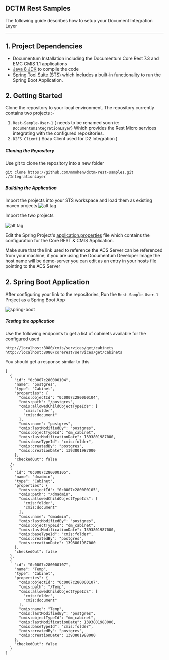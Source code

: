 ## DCTM Rest Samples

The following guide describes how to setup your Document Integration Layer

---
## 1. Project Dependencies

* Documentum Installation including the Documentum Core Rest 7.3 and EMC CMIS 1.1 applications
* [Java 8 JDK](http://www.oracle.com/technetwork/java/javase/downloads/jdk8-downloads-2133151.html) to compile the code
* [Spring Tool Suite (STS) ](https://spring.io/tools/sts/all) which includes a built-in functionality to run the Spring Boot Application.

## 2. Getting Started

Clone the repository to your local environment. The repository currently contains two projects :-
1. `Rest-Sample-User-1` ( needs to be renamed soon ie: `DocumentumIntegrationLayer`) Which provides the Rest Micro services integrating with the configured repositories.
2. `D2FS Client` ( Soap Client used for D2 Integration )

##### Cloning the Repository

Use git to clone the repository into a new folder

    git clone https://github.com/mmohen/dctm-rest-samples.git ./IntegrationLayer

##### Building the Application

Import the projects into your STS workspace and load them as existing maven projects
![alt tag](https://cloud.githubusercontent.com/assets/17758685/14206005/370bb9fa-f810-11e5-9b7a-a2f44d7beedd.PNG)

Import the two projects

![alt tag](https://cloud.githubusercontent.com/assets/17758685/14206006/370bc404-f810-11e5-9174-9f7a8f7be80f.PNG)

Edit the Spring Project's [application.properties](https://github.com/mmohen/dctm-rest-samples/blob/master/Rest-Sample-User-1/src/main/resources/application.properties) file which contains the configuration for the Core REST & CMIS Application. 

Make sure that the link used to reference the ACS Server can be referenced from your machine, if you are using the Documentum Developer Image the host name will be demo-server you can edit as an entry in your hosts file pointing to the ACS Server


## 2. Spring Boot Application

After configuring your link to the repositories, Run the `Rest-Sample-User-1` Project as a Spring Boot App

![spring-boot](https://cloud.githubusercontent.com/assets/17758685/14206282/61092344-f812-11e5-9fc1-ec83a836d096.PNG)


##### Testing the application

Use the following endpoints to get a list of cabinets available for the configured used

`http://localhost:8080/cmis/services/get/cabinets`
`http://localhost:8080/corerest/services/get/cabinets`

You should get a response similar to this

	[
	  {
		"id": "0c0007c280000104",
		"name": "postgres",
		"type": "Cabinet",
		"properties": {
		  "cmis:objectId": "0c0007c280000104",
		  "cmis:path": "/postgres",
		  "cmis:allowedChildObjectTypeIds": [
			"cmis:folder",
			"cmis:document"
		  ],
		  "cmis:name": "postgres",
		  "cmis:lastModifiedBy": "postgres",
		  "cmis:objectTypeId": "dm_cabinet",
		  "cmis:lastModificationDate": 1393801987000,
		  "cmis:baseTypeId": "cmis:folder",
		  "cmis:createdBy": "postgres",
		  "cmis:creationDate": 1393801987000
		},
		"checkedOut": false
	  },
	  {
		"id": "0c0007c280000105",
		"name": "dmadmin",
		"type": "Cabinet",
		"properties": {
		  "cmis:objectId": "0c0007c280000105",
		  "cmis:path": "/dmadmin",
		  "cmis:allowedChildObjectTypeIds": [
			"cmis:folder",
			"cmis:document"
		  ],
		  "cmis:name": "dmadmin",
		  "cmis:lastModifiedBy": "postgres",
		  "cmis:objectTypeId": "dm_cabinet",
		  "cmis:lastModificationDate": 1393801987000,
		  "cmis:baseTypeId": "cmis:folder",
		  "cmis:createdBy": "postgres",
		  "cmis:creationDate": 1393801987000
		},
		"checkedOut": false
	  },
	  {
		"id": "0c0007c280000107",
		"name": "Temp",
		"type": "Cabinet",
		"properties": {
		  "cmis:objectId": "0c0007c280000107",
		  "cmis:path": "/Temp",
		  "cmis:allowedChildObjectTypeIds": [
			"cmis:folder",
			"cmis:document"
		  ],
		  "cmis:name": "Temp",
		  "cmis:lastModifiedBy": "postgres",
		  "cmis:objectTypeId": "dm_cabinet",
		  "cmis:lastModificationDate": 1393801988000,
		  "cmis:baseTypeId": "cmis:folder",
		  "cmis:createdBy": "postgres",
		  "cmis:creationDate": 1393801988000
		},
		"checkedOut": false
	  }
	]




